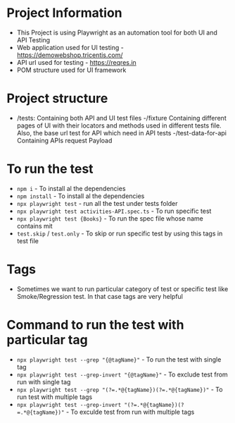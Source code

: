 # Project Information
 - This Project is using Playwright as an automation tool for both UI and API Testing
 - Web application used for UI testing - https://demowebshop.tricentis.com/
 - API url used for testing - https://reqres.in
 - POM structure used for UI framework

 # Project structure
 - /tests:
        Containing both API and UI test files
   -/fixture
         Containing different pages of UI with their locators and methods used in different tests file.
         Also, the base url test for API which need in API tests
   -/test-data-for-api
        Containing APIs request Payload

# To run the test
 - `npm i` - To install al the dependencies
 - `npm install` - To install al the dependencies
 - `npx playwright test`  - run all the test under tests folder
 - `npx playwright test activities-API.spec.ts` - To run specific test
 - `npx playwright test {Books}` - To run the spec file whose name contains mit
 - `test.skip` / `test.only` - To skip or run specific test by using this tags in test file

 # Tags
 - Sometimes we want to run particular category of test or specific test like Smoke/Regression test. In that case tags are very helpful

 # Command to run the test with particular tag
 - `npx playwright test --grep "{@tagName}"`        - To run the test with single tag
 - `npx playwright test --grep-invert "{@tagName}"` - To exclude test from run with single tag
 - `npx playwright test --grep "(?=.*@{tagName})(?=.*@{tagName})"` - To run test with multiple tags
 - `npx playwright test --grep-invert "(?=.*@{tagName})(?=.*@{tagName})"` - To exculde test from run with multiple tags
